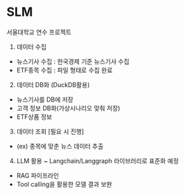 # SLM
서울대학교 연수 프로젝트


1. 데이터 수집
  - 뉴스기사 수집 : 한국경제 기준 뉴스기사 수집
  - ETF종목 수집 : 파일 형태로 수집 완료
    
2. 데이터 DB화 (DuckDB활용)
  - 뉴스기사를 DB에 저장
  - 고객 정보 DB화(가상시나리오 맞춰 저장)
  - ETF상품 정보
    
3. 데이터 조회 [필요 시 진행]
  - (ex) 종목에 맞춘 뉴스 데이터 추출

4. LLM 활용 ~ Langchain/Langgraph 라이브러리로 표준화 예정
  - RAG 파이프라인
  - Tool calling을 활용한 모델 결과 보완 
